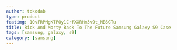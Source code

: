 ```yaml
---
author: tokodab
type: product
featimg: 1QvFRPMgKTPQy1CrfXXRHm3v9t_NB6GTu
title: Rick And Morty Back To The Future Samsung Galaxy S9 Case
tags: [samsung, galaxy, s9]
category: [samsung]
---
```

